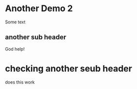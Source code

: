 # Another Demo 2

Some text

## another sub header

God help!

# checking another seub header


does this work 